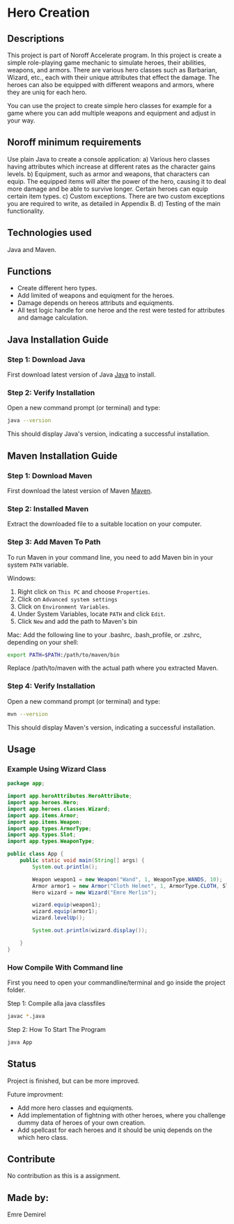 # Hero Creation

## Descriptions 
This project is part of Noroff Accelerate program. In this project is create a simple role-playing game mechanic to simulate heroes, their abilities, weapons, and armors. There are various hero classes such as Barbarian, Wizard, etc., each with their unique attributes that effect the damage. The heroes can also be equipped with different weapons and armors, where they are uniq for each hero.

You can use the project to create simple hero classes for example for a game where you can add multiple weapons and equipment and adjust in your way.

## Noroff minimum requirements
Use plain Java to create a console application: 
a) Various hero classes having attributes which increase at different rates as the character gains levels.
b) Equipment, such as armor and weapons, that characters can equip. The equipped items will alter the 
power of the hero, causing it to deal more damage and be able to survive longer. Certain heroes can 
equip certain item types.
c) Custom exceptions. There are two custom exceptions you are required to write, as detailed in 
Appendix B.
d) Testing of the main functionality.

## Technologies used
Java and Maven.

## Functions
* Create different hero types.
* Add limited of weapons and equiqment for the heroes.
* Damage depends on hereos attributs and equiqments.
* All test logic handle for one heroe and  the rest were tested for attributes and damage calculation.

## Java Installation Guide

### Step 1: Download Java
First download latest version of Java [Java](https://www.oracle.com/java/) to install.

### Step 2: Verify Installation
Open a new command prompt (or terminal) and type:

```bash
java --version
```
This should display Java's version, indicating a successful installation.

## Maven Installation Guide

### Step 1: Download Maven
First download the latest version of Maven [Maven](https://maven.apache.org/download.cgi).

### Step 2: Installed Maven
Extract the downloaded file to a suitable location on your computer.

### Step 3: Add Maven To Path
To run Maven in your command line, you need to add Maven bin in your system `PATH` variable.

Windows: 
1. Right click on `This PC` and choose `Properties`.
2. Click on `Advanced system settings`
3. Click on `Environment Variables`.
4. Under System Variables, locate `PATH` and click `Edit`.
5. Click `New` and add the path to Maven's bin

Mac:
Add the following line to your .bashrc, .bash_profile, or .zshrc, depending on your shell:
```bash
export PATH=$PATH:/path/to/maven/bin
```
Replace /path/to/maven with the actual path where you extracted Maven.

### Step 4: Verify Installation
Open a new command prompt (or terminal) and type:

```bash
mvn --version
```

This should display Maven's version, indicating a successful installation.

## Usage

### Example Using Wizard Class 
```java
package app;

import app.heroAttributes.HeroAttribute;
import app.heroes.Hero;
import app.heroes.classes.Wizard;
import app.items.Armor;
import app.items.Weapon;
import app.types.ArmorType;
import app.types.Slot;
import app.types.WeaponType;

public class App {
    public static void main(String[] args) {
        System.out.println();

        Weapon weapon1 = new Weapon("Wand", 1, WeaponType.WANDS, 10);
        Armor armor1 = new Armor("Cloth Helmet", 1, ArmorType.CLOTH, Slot.HEAD, new HeroAttribute(10, 10, 10));
        Hero wizard = new Wizard("Emre Merlin");

        wizard.equip(weapon1);
        wizard.equip(armor1);
        wizard.levelUp();

        System.out.println(wizard.display());

    }
}
```
### How Compile With Command line
First you need to open your commandline/terminal and go inside the project folder. 

Step 1: Compile alla java classfiles
```bash
javac *.java
```

Step 2: How To Start The Program
```bash
java App 
```

## Status
Project is finished, but can be more improved.

Future improvment: 
* Add more hero classes and equiqments.
* Add implementation of fightning with other heroes, where you challenge dummy data of heroes of your own creation.
* Add spellcast for each heroes and it should be uniq depends on the which hero class.

## Contribute
No contribution as this is a assignment.

## Made by:
Emre Demirel 
